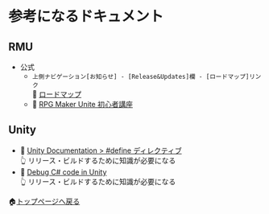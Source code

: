 # 参考になるドキュメント

## RMU

* 公式
    * `上側ナビゲーション[お知らせ] - [Release&Updates]欄 - [ロードマップ]リンク`  
    📖 [ロードマップ](https://support.rpgmakerunite.com/hc/ja/articles/17538420142617-%E3%83%AD%E3%83%BC%E3%83%89%E3%83%9E%E3%83%83%E3%83%97)
    * 📖 [RPG Maker Unite 初心者講座](https://rpgmakerunite.com/learn/)

## Unity

* 📖 [Unity Documentation > #define ディレクティブ](https://docs.unity3d.com/ja/2021.2/Manual/PlatformDependentCompilation.html)  
    👆 リリース・ビルドするために知識が必要になる
* 📖 [Debug C# code in Unity](https://docs.unity.cn/ja/2021.3/Manual/ManagedCodeDebugging.html)  
    👆 リリース・ビルドするために知識が必要になる

🏠[トップページへ戻る](../README.md)  
